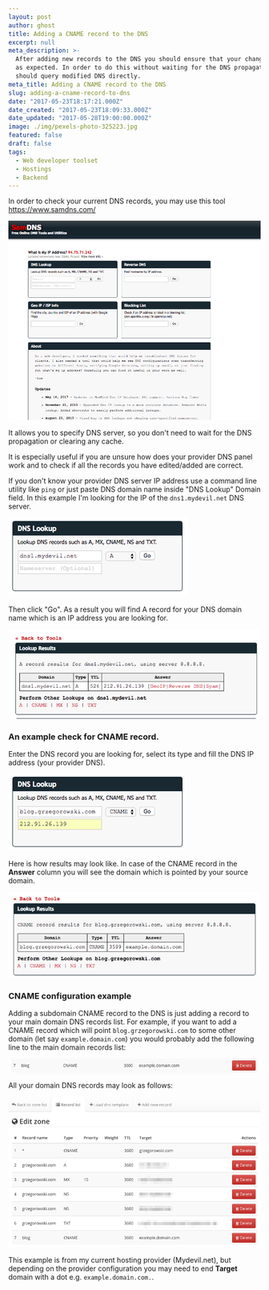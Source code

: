 ```yaml
---
layout: post
author: ghost
title: Adding a CNAME record to the DNS
excerpt: null
meta_description: >-
  After adding new records to the DNS you should ensure that your changes works
  as expected. In order to do this without waiting for the DNS propagation you
  should query modified DNS directly.
meta_title: Adding a CNAME record to the DNS
slug: adding-a-cname-record-to-dns
date: "2017-05-23T18:17:21.000Z"
date_created: "2017-05-23T18:09:33.000Z"
date_updated: "2017-05-28T19:00:00.000Z"
image: ./img/pexels-photo-325223.jpg
featured: false
draft: false
tags:
  - Web developer toolset
  - Hostings
  - Backend
---
```


In order to check your current DNS records, you may use this tool https://www.samdns.com/

![DNS records checking tool](./img/dns_records_checking_tool.png)

It allows you to specify DNS server, so you don't need to wait for the DNS propagation or clearing any cache.

It is especially useful if you are unsure how does your provider DNS panel work and to check if all the records you have edited/added are correct.

If you don't know your provider DNS server IP address use a command line utility like `ping` or just paste DNS domain name inside "DNS Lookup" Domain field. In this example I'm looking for the IP of the `dns1.mydevil.net` DNS server.

![Looking for DNS IP address](./img/dns_find_ip.png)

Then click "Go". As a result you will find A record for your DNS domain name which is an IP address you are looking for.

![DNS server IP address](./img/dns_lookup_result.png)

### An example check for CNAME record.

Enter the DNS record you are looking for, select its type and fill the DNS IP address (your provider DNS).

![DNS CNAME check](./img/dns_cname_checking.png)

Here is how results may look like. In case of the CNAME record in the **Answer** column you will see the domain which is pointed by your source domain.

![DNS CNAME check result](./img/dns_cname_check_results.png)

### CNAME configuration example

Adding a subdomain CNAME record to the DNS is just adding a record to your main domain DNS records list. For example, if you want to add a CNAME record which will point `blog.grzegorowski.com` to some other domain (let say `example.domain.com`) you would probably add the following line to the main domain records list:

![CNAME record](./img/cname_record.png)

All your domain DNS records may look as follows:

![CNAME record - domain DNS records list](./img/cname_record_domain_records_list.png)

This example is from my current hosting provider (Mydevil.net), but depending on the provider configuration you may need to end **Target** domain with a dot e.g. `example.domain.com.`.
